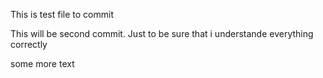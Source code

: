 This is test file to commit

This will be second commit. Just to be sure that i understande everything correctly

some more text
